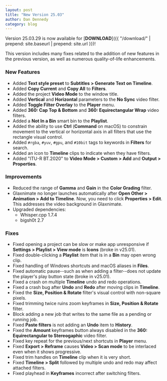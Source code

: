 ```yaml
---
layout: post
title: "New Version 25.03"
author: Dan Dennedy
category: blog
---
```


Version 25.03.29 is now available for [**DOWNLOAD**]({{ "/download/" | prepend: site.baseurl | prepend: site.url }})!

This version includes many fixes related to the addition of new features in the previous version, as well as numerous quality-of-life enhancements.

### New Features

- Added **Text style preset** to **Subtitles > Generate Text on Timeline**.
- Added **Copy Current** and **Copy All** to **Filters**.
- Added the project **Video Mode** to the window title.
- Added **Vertical** and **Horizontal** parameters to the **No Sync** video filter.
- Added **Toggle Filter Overlay** to the **Player** menu.
- Added **360: Cap Top & Bottom** and **360: Equirectangular Wrap** video filters.
- Added a **Not In a Bin** smart bin to the **Playlist**.
- Added the ability to use **Ctrl** (**Command** on macOS) to constrain movement to the vertical or horizontal axis in all filters that use the rectangle visual control.
- Added `#rgba`, `#yuv`, `#gpu`, and `#10bit` tags to keywords in **Filters** for search.
- Added an icon to **Timeline** clips to indicate when they have filters.
- Added "ITU-R BT.2020" to **Video Mode > Custom > Add** and **Output > Properties**.

### Improvements

- Reduced the range of **Gamma** and **Gain** in the **Color Grading** filter.
- Glaxnimate no longer launches automatically after **Open Other > Animation > Add to Timeline**. Now, you need to click **Properties > Edit**. This addresses the video background in Glaxnimate.
- Upgraded dependencies:
  - Whisper.cpp 1.7.4
  - bigsh0t 2.7

### Fixes

- Fixed opening a project can be slow or make app unresponsive if **Settings > Playlist > View mode** is **Icons** (broke in v25.01).
- Fixed double-clicking a **Playlist** item that is in a **Bin** may open wrong clip.
- Fixed handling of Windows shortcuts and macOS aliases in **Files**.
- Fixed automatic pause--such as when adding a filter--does not update the player's play button state (broke in v25.01).
- Fixed a crash on multiple **Timeline** undo and redo operations.
- Fixed a crash bug after **Undo** and **Redo** after moving clips in **Timeline**.
- Fixed the **Size, Position & Rotate** filter's visual control with non-square pixels.
- Fixed trimming twice ruins zoom keyframes in **Size, Position & Rotate** filter.
- Block adding a new job that writes to the same file as a pending or running job.
- Fixed **Paste filters** is not adding an **Undo** item to **History**.
- Fixed the **Amount** keyframes button always disabled in the **360: Equirectangular to Stereogaphic** video filter.
- Fixed key repeat for the previous/next shortcuts in **Player** menu.
- Fixed **Export > Reframe** causes **Video > Scan mode** to be interlaced even when it shows progressive.
- Fixed trim handles on **Timeline** clip when it is very short.
- Fixed **Timeline > Split** followed by multiple undo and redo may affect attached filters.
- Fixed playhead in **Keyframes** incorrect after switching filters.
